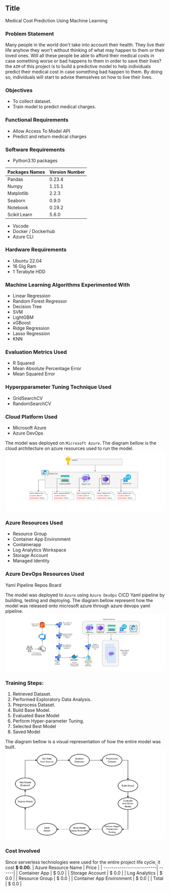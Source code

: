 ## Title
Medical Cost Prediction Using Machine Learning

### Problem Statement
Many people in the world don't take into account their health. They live their life anyhow they won't without thinking of what may happen to them or their loved ones. Will all these people be able to afford their medical costs in case something worse or bad happens to them in order to save their lives? the `AIM` of this project is to build a predictive model to help individuals predict their medical cost in case something bad happen to them. By doing so, individuals will start to advise themselves on how to live their lives.

### Objectives
* To collect dataset.
* Train model to predict medical charges.

### Functional Requirements
* Allow Access To Model API
* Predict and return medical charges

### Software Requirements
* Python3.10 packages

| Packages Names | Version Number |
| ---------------|--------------- |
| Pandas         | 0.23.4         |
| Numpy          | 1.15.1         |
| Matplotlib     | 2.2.3          |
| Seaborn        | 0.9.0          |
| Notebook       | 0.19.2         |
| Scikit Learn   | 5.6.0          |

* Vscode
* Docker / Dockerhub
* Azure CLI

### Hardware Requirements
* Ubuntu 22.04
* 16 Gig Ram
* 1 Terabyte HDD

### Machine Learning Algorithms Experimented With
* Linear Regression
* Random Forest Regressor
* Decision Tree
* SVM
* LightGBM
* xGBoost
* Ridge Regression
* Lasso Regression
* KNN

### Evaluation Metrics Used
* R Squared
* Mean Absolute Percentage Error
* Mean Squared Error

### Hyperpparameter Tuning Technique Used
* GridSearchCV
* RandomSearchCV

### Cloud Platform Used
* Microsoft Azure
* Azure DevOps

The model was deployed on `Microsoft Azure`. The diagram bellow is the cloud architecture on azure resources used to run the model.
![Cloud architecture diagram](./images/detailed.drawio.png)

### Azure Resources Used
* Resource Group
* Container App Environment
* Containerapp
* Log Analytics Workspace
* Storage Account
* Managed Identity

### Azure DevOps Resources Used
Yaml Pipeline
Repos
Board

The model was deployed to `Azure` using `Azure DevOps` CICD Yaml pipeline by building, testing and deploying. The diagram bellow represent how the model was released onto microsoft azure through azure devops yaml pipeline.
![Deploy model to azure](./images/deployment.png)

### Training Steps:
1. Retrieved Dataset.
2. Performed Exploratory Data Analysis.
3. Preprocess Dataset.
4. Build Base Model.
5. Evaluated Base Model
6. Perform Hyper-parameter Tuning.
7. Selected Best Model
8. Saved Model

The diagram bellow is a visual representation of how the entire model was built.
![How model was built](./images/model-lifecycle.png)

### Cost Involved
Since serverless technologies were used for the entire project life cycle, it cost **$ 0.00.**
| Azure Resource Name       | Price |
| --------------------------| ------|
| Container App             | $ 0.0 |
| Storage Account           | $ 0.0 |
| Log Analytics             | $ 0.0 |
| Resource Group            | $ 0.0 |
| Container App Environment | $ 0.0 |
| Total                     | $ 0.0 |

